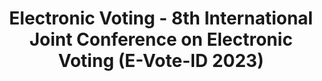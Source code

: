 ---
title: "Electronic Voting - 8th International Joint Conference on Electronic Voting (E-Vote-ID 2023)"
collection: publications
permalink: /publications/2023-09-Electronic-Voting-8th-International-Joint-Conference-on-Electronic-Voting-E-Vote-ID-2023
venue: 'Electronic Voting - 8th International Joint Conference on Electronic Voting (E-Vote-ID 2023)'
paperurl: 'https://doi.org/10.1007/978-3-031-43756-4'
citation: ' Melanie Volkamer,  David Duenas{-}Cid,  Peter Rønne,  Peter Ryan,  <b>Jurlind Budurushi</b>,  Oksana Kulyk,  Adrià Pérez,  Iuliia Spycher-Krivonosova, &quot;Electronic Voting - 8th International Joint Conference on Electronic Voting (E-Vote-ID 2023).&quot; Electronic Voting - 8th International Joint Conference on Electronic Voting (E-Vote-ID 2023)'
---